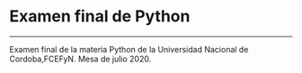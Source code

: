 # Examen final de Python 
___
Examen final de la materia Python de la Universidad Nacional de Cordoba,FCEFyN. Mesa de julio 2020.
